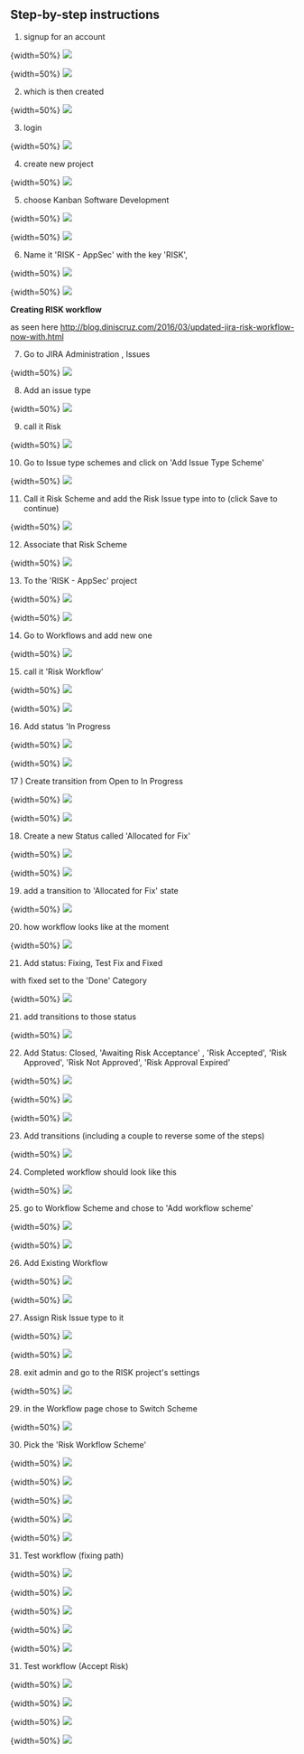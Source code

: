 ## Step-by-step instructions

1) signup for an account

{width=50%}
![](images/3f66f00c-3dc9-11e6-8020-adc9d1ff0dba.png)

{width=50%}
![](images/54a13770-3dc9-11e6-8204-8e589d858acc.png)

2) which is then created

{width=50%}
![](images/5e38eff8-3dc9-11e6-9220-3939d86c936c.png)

3) login

{width=50%}
![](images/381996b4-3dca-11e6-8ee7-c66e81868e8a.png)

4) create new project

{width=50%}
![](images/91abc63e-3dca-11e6-822e-6781143f7c51.png)

5) choose Kanban Software Development

{width=50%}
![](images/a6ba4366-3dca-11e6-814f-7f1d189701fa.png)

{width=50%}
![](images/ca80ff2e-3dca-11e6-9340-7dd576cfabb3.png)

6) Name it 'RISK - AppSec' with the key 'RISK',

{width=50%}
![](images/8a73cbea-3dcb-11e6-876f-b28e07bad7cb.png)

{width=50%}
![](images/5e6864ac-3dcb-11e6-9f6d-c9dbb19295ee.png)

**Creating RISK workflow**

as seen here http://blog.diniscruz.com/2016/03/updated-jira-risk-workflow-now-with.html

7) Go to JIRA Administration , Issues

{width=50%}
![](images/b55a56ee-3dcb-11e6-941d-c6f6b6ab9dc9.png)

8) Add an issue type

{width=50%}
![](images/f35b0678-3dcb-11e6-92c5-9e7d1cf78d16.png)

9) call it Risk

{width=50%}
![](images/10a5c61e-3dcc-11e6-88fc-d87a77f5ef0e.png)

10) Go to Issue type schemes and click on 'Add Issue Type Scheme'

{width=50%}
![](images/6377d62a-3dcc-11e6-99e5-5483017ee580.png)

11) Call it Risk Scheme and add the Risk Issue type into to (click Save to continue)

{width=50%}
![](images/a87773a2-3dcc-11e6-9c7d-1688d84b3ecf.png)

12) Associate that Risk Scheme

{width=50%}
![](images/e522266c-3dcc-11e6-9aca-0f74d539b78c.png)

13) To the 'RISK - AppSec' project

{width=50%}
![](images/ecf41f8a-3dcc-11e6-8531-93c371463acd.png)

{width=50%}
![](images/1ae147f6-3dcd-11e6-9ff0-47cfdcf069ce.png)

14) Go to Workflows and add new one

{width=50%}
![](images/7816a2ae-3dcd-11e6-9a29-3b6b0f7e5c0a.png)

15) call it 'Risk Workflow'

{width=50%}
![](images/8b7a21e0-3dcd-11e6-8dfe-d2dc54af6441.png)

{width=50%}
![](images/a06fa9bc-3dcd-11e6-82e9-a42cb425f162.png)

16) Add status 'In Progress

{width=50%}
![](images/dd575028-3dcd-11e6-8b0a-c83b8966d5ea.png)

{width=50%}
![](images/fb52ee16-3dcd-11e6-850c-7dbe99753a4c.png)

17 ) Create transition from Open to In Progress

{width=50%}
![](images/5acfc2e2-3dce-11e6-88a5-f7dd104edea8.png)

{width=50%}
![](images/8d566ed2-3dce-11e6-80d1-f7526e43dd67.png)

18) Create a new Status called 'Allocated for Fix'

{width=50%}
![](images/b447ada8-3dce-11e6-887e-0ebb216149ce.png)

{width=50%}
![](images/cc65c53c-3dce-11e6-8b8e-8573d0746824.png)

19) add a transition to 'Allocated for Fix' state

{width=50%}
![](images/07e7f288-3dcf-11e6-82b2-96487b78e130.png)

20) how workflow looks like at the moment

{width=50%}
![](images/6a8619b0-3dcf-11e6-8e04-22a36ceea5b9.png)

21) Add status: Fixing, Test Fix and Fixed

with fixed set to the 'Done' Category

{width=50%}
![](images/9cfe0c30-3dd0-11e6-9b93-8df66d82e0c9.png)

21) add transitions to those status

{width=50%}
![](images/d7602a48-3dd0-11e6-990b-890168824ebd.png)

22) Add Status: Closed, 'Awaiting Risk Acceptance' , 'Risk Accepted', 'Risk Approved', 'Risk Not Approved', 'Risk Approval Expired'

{width=50%}
![](images/be8a59e8-3dd1-11e6-8075-46ce6c5e252c.png)

{width=50%}
![](images/cc8ef602-3dd1-11e6-8b15-ec88e5a83c5c.png)

{width=50%}
![](images/d5031a2a-3dd1-11e6-9188-aec6a472968d.png)

23) Add transitions (including a couple to reverse some of the steps)

{width=50%}
![](images/a1feba3e-3dd2-11e6-8a5b-28a8224b4d7d.png)

24) Completed workflow should look like this

{width=50%}
![](images/93fc50bc-3dd3-11e6-8646-ae20cc8262b3.png)

25) go to Workflow Scheme and chose to 'Add workflow scheme'

{width=50%}
![](images/d8408fd0-3dd4-11e6-9f1f-d57ce4a11ed8.png)

{width=50%}
![](images/e0dc43aa-3dd4-11e6-841e-61e8e9b0d485.png)

26) Add Existing Workflow

{width=50%}
![](images/02d9969c-3dd5-11e6-8d03-c1bcc9f1aef2.png)

{width=50%}
![](images/0b94ab8c-3dd5-11e6-9255-edb93334f424.png)

27) Assign Risk Issue type to it

{width=50%}
![](images/189871ce-3dd5-11e6-8297-92e037054900.png)

{width=50%}
![](images/2279cc92-3dd5-11e6-8ab3-9cd0a7092e2d.png)

28) exit admin and go to the RISK project's settings

{width=50%}
![](images/8f986b30-3dd5-11e6-8101-58807a9cc582.png)

29) in the Workflow page chose to Switch Scheme

{width=50%}
![](images/b6b3138c-3dd5-11e6-85a5-e5d4d3822d22.png)

30) Pick the 'Risk Workflow Scheme'

{width=50%}
![](images/d1a36520-3dd5-11e6-8630-a0cfa9ed1c9e.png)

{width=50%}
![](images/e232415e-3dd5-11e6-93f0-8ab67da3de18.png)

{width=50%}
![](images/e6d89302-3dd5-11e6-9f97-56850cb52c99.png)

{width=50%}
![](images/f3c14f5a-3dd5-11e6-8568-0ec71265df26.png)

{width=50%}
![](images/fdf2155e-3dd5-11e6-91bc-b9643324e9bd.png)

31) Test workflow (fixing path)

{width=50%}
![](images/290ef1ee-3dd6-11e6-83c3-de50cf0045d0.png)

{width=50%}
![](images/3953bbc0-3dd6-11e6-8574-95bad360819c.png)

{width=50%}
![](images/4d64417a-3dd6-11e6-91ab-0fb4f102f771.png)

{width=50%}
![](images/566f75e6-3dd6-11e6-8735-4c6fdd36fb01.png)

{width=50%}
![](images/6677a814-3dd6-11e6-86d8-8b4a37e3f4aa.png)

31) Test workflow (Accept Risk)

{width=50%}
![](images/ac037160-3dd6-11e6-8283-72bcf317c62d.png)

{width=50%}
![](images/b25a55e2-3dd6-11e6-94a5-06ea7a132635.png)

{width=50%}
![](images/bca1c3b4-3dd6-11e6-8670-48607c345c38.png)

{width=50%}
![](images/c2fc5198-3dd6-11e6-9b5a-03da9bfe529a.png)
